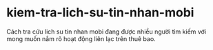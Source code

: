 # kiem-tra-lich-su-tin-nhan-mobi
Cách tra cứu lich su tin nhan mobi đang được nhiều người tìm kiếm với mong muốn nắm rõ hoạt động liên lạc trên thuê bao.
